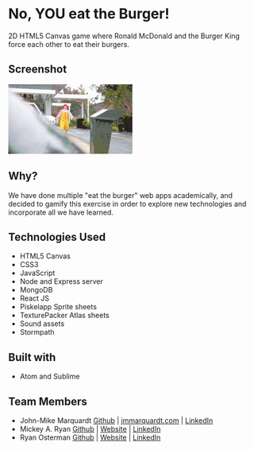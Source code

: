 # No, YOU eat the Burger!
2D HTML5 Canvas game where Ronald McDonald and the Burger King force each other to eat their burgers.

## Screenshot
![ScreenShot](./public/assets/img/giphy-tumblr.gif) 

## Why?
We have done multiple "eat the burger" web apps academically, and decided to gamify this exercise in order to explore new technologies and incorporate all we have learned.

## Technologies Used
* HTML5 Canvas
* CSS3
* JavaScript
* Node and Express server
* MongoDB
* React JS
* Piskelapp Sprite sheets
* TexturePacker Atlas sheets
* Sound assets
* Stormpath

## Built with
* Atom and Sublime

## Team Members
* John-Mike Marquardt [Github](https://github.com/codemarq) | [jmmarquardt.com](https://www.jmmarquardt.com)  |  [LinkedIn]()
* Mickey A. Ryan  [Github](https://github.com/MARyan87)  |  [Website](https://michael-ryan-portfolio.herokuapp.com/assignment2/index.html)  |  [LinkedIn](https://www.linkedin.com/in/mickey-ryan-597915a0)
* Ryan Osterman  [Github](https://github.com/ryanosterman10)  |  [Website]()  |  [LinkedIn](https://www.linkedin.com/in/ryanosterman10)

